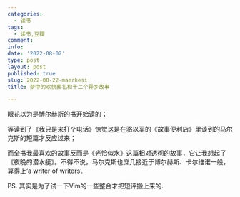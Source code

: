 ```yaml
---
categories:
  - 读书
tags:
  - 读书,豆瓣
comment: 
info: 
date: '2022-08-02'
type: post
layout: post
published: true
slug: 2022-08-22-maerkesi
title: 梦中的欢快葬礼和十二个异乡故事

---
```


眼花以为是博尔赫斯的书开始读的；

等读到了《我只是来打个电话》惊觉这是在骆以军的《故事便利店》里谈到的马尔克斯的短篇才反应过来；

而全书我最喜欢的故事反而是《光恰似水》这篇相对透彻的故事，它让我想起了《夜晚的潜水艇》。不得不说，马尔克斯也庶几接近于博尔赫斯、卡尔维诺一般，算得上‘a writer of writers’.


PS. 其实是为了试一下Vim的一些整合才把短评搬上来的.

